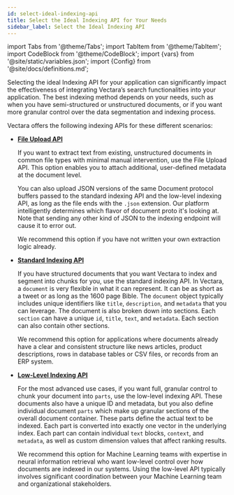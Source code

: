```yaml
---
id: select-ideal-indexing-api
title: Select the Ideal Indexing API for Your Needs
sidebar_label: Select the Ideal Indexing API
---
```


import Tabs from '@theme/Tabs';
import TabItem from '@theme/TabItem';
import CodeBlock from '@theme/CodeBlock';
import {vars} from '@site/static/variables.json';
import {Config} from '@site/docs/definitions.md';

Selecting the ideal Indexing API for your application can significantly impact 
the effectiveness of integrating Vectara’s search functionalities into your 
application. The best indexing method depends on your needs, such as when you 
have semi-structured or unstructured documents, or if you want more granular 
control over the data segmentation and indexing process.

Vectara offers the following indexing APIs for these different scenarios:


* [**File Upload API**](/docs/api-reference/indexing-apis/file-upload/file-upload)

  If you want to extract text from existing, unstructured documents in common 
  file types with minimal manual intervention, use the File Upload API. This 
  option enables you to attach additional, user-defined metadata at the 
  document level. 
  
  You can also upload JSON versions of the same Document protocol buffers 
  passed to the standard indexing API and the low-level indexing API, as long 
  as the file ends with the `.json` extension. Our platform intelligently 
  determines which flavor of document proto it's looking at. Note that sending 
  any other kind of JSON to the indexing endpoint will cause it to error out.
  
  We recommend this option if you have not written your own extraction logic 
  already.

* [**Standard Indexing API**](/docs/api-reference/indexing-apis/indexing)
  
  If you have structured documents that you want Vectara to index and segment
  into chunks for you, use the standard indexing API. In Vectara, a `document` 
  is very flexible in what it can represent. It can be as short as a tweet or 
  as long as the 1600 page Bible. The `document` object typically includes 
  unique identifiers like `title`, `description`, and `metadata` that you can 
  leverage. The document is also broken down into sections. Each `section` can 
  have a unique `id`, `title`, `text`, and `metadata`. Each section can also 
  contain other sections.

  We recommend this option for applications where documents already have a 
  clear and consistent structure like news articles, product descriptions, 
  rows in database tables or CSV files, or records from an ERP system.


* [**Low-Level Indexing API**](/docs/api-reference/indexing-apis/core_indexing)

  For the most advanced use cases, if you want full, granular control to chunk 
  your document into `parts`, use the low-level indexing API. These documents 
  also have a unique ID and metadata, but you also define individual document 
  `parts` which make up granular sections of the overall document container. 
  These parts define the actual text to be indexed. Each part is converted 
  into exactly one vector in the underlying index. Each part can contain 
  individual `text` blocks, `context`, and` metadata`, as well as custom dimension 
  values that affect ranking results.
  
  We recommend this option for Machine Learning teams with expertise in neural
  information retrieval who want low-level control over how documents are 
  indexed in our systems. Using the low-level API typically involves 
  significant coordination between your Machine Learning team and 
  organizational stakeholders.
